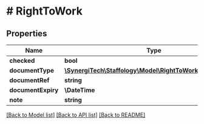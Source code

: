 # # RightToWork

## Properties

Name | Type | Description | Notes
------------ | ------------- | ------------- | -------------
**checked** | **bool** |  | [optional]
**documentType** | [**\SynergiTech\Staffology\Model\RightToWorkDocumentType**](RightToWorkDocumentType.md) |  | [optional]
**documentRef** | **string** |  | [optional]
**documentExpiry** | **\DateTime** |  | [optional]
**note** | **string** |  | [optional]

[[Back to Model list]](../../README.md#models) [[Back to API list]](../../README.md#endpoints) [[Back to README]](../../README.md)
